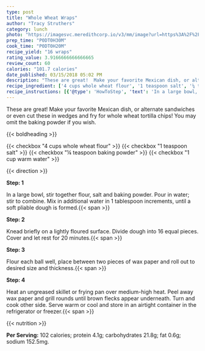 ```yaml
---
type: post
title: "Whole Wheat Wraps"
author: "Tracy Struthers"
category: lunch
photo: "https://imagesvc.meredithcorp.io/v3/mm/image?url=https%3A%2F%2Fimages.media-allrecipes.com%2Fuserphotos%2F47513.jpg"
prep_time: "P0DT0H30M"
cook_time: "P0DT0H20M"
recipe_yield: "16 wraps"
rating_value: 3.9166666666666665
review_count: 60
calories: "101.7 calories"
date_published: 03/15/2018 05:02 PM
description: "These are great!  Make your favorite Mexican dish, or alternate sandwiches or even cut these in wedges and fry for whole wheat tortilla chips! You may omit the baking powder if you wish."
recipe_ingredient: ['4 cups whole wheat flour', '1 teaspoon salt', '¼ teaspoon baking powder', '1 cup warm water']
recipe_instructions: [{'@type': 'HowToStep', 'text': 'In a large bowl, stir together flour, salt and baking powder. Pour in water; stir to combine. Mix in additional water in 1 tablespoon increments, until a soft pliable dough is formed.\n'}, {'@type': 'HowToStep', 'text': 'Knead briefly on a lightly floured surface. Divide dough into 16 equal pieces. Cover and let rest for 20 minutes.\n'}, {'@type': 'HowToStep', 'text': 'Flour each ball well, place between two pieces of wax paper and roll out to desired size and thickness.\n'}, {'@type': 'HowToStep', 'text': 'Heat an ungreased skillet or frying pan over medium-high heat. Peel away wax paper and grill rounds until brown flecks appear underneath. Turn and cook other side. Serve warm or cool and store in an airtight container in the refrigerator or freezer.\n'}]
---
```


These are great!  Make your favorite Mexican dish, or alternate sandwiches or even cut these in wedges and fry for whole wheat tortilla chips! You may omit the baking powder if you wish. 

{{< boldheading >}}

{{< checkbox "4 cups whole wheat flour" >}}
{{< checkbox "1 teaspoon salt" >}}
{{< checkbox "¼ teaspoon baking powder" >}}
{{< checkbox "1 cup warm water" >}}


{{< direction >}}

**Step: 1**

In a large bowl, stir together flour, salt and baking powder. Pour in water; stir to combine. Mix in additional water in 1 tablespoon increments, until a soft pliable dough is formed.{{< span >}}

**Step: 2**

Knead briefly on a lightly floured surface. Divide dough into 16 equal pieces. Cover and let rest for 20 minutes.{{< span >}}

**Step: 3**

Flour each ball well, place between two pieces of wax paper and roll out to desired size and thickness.{{< span >}}

**Step: 4**

Heat an ungreased skillet or frying pan over medium-high heat. Peel away wax paper and grill rounds until brown flecks appear underneath. Turn and cook other side. Serve warm or cool and store in an airtight container in the refrigerator or freezer.{{< span >}}

{{< nutrition >}}

**Per Serving:** 102 calories; protein 4.1g; carbohydrates 21.8g; fat 0.6g; sodium 152.5mg.